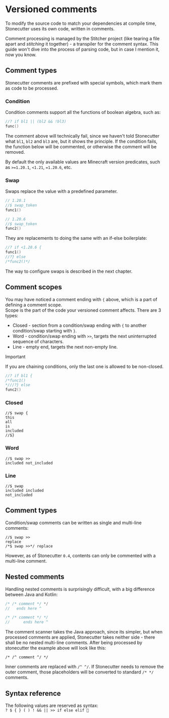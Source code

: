 # Versioned comments
To modify the source code to match your dependencies at compile time, 
Stonecutter uses its own code, written in comments.

Comment processing is managed by the Stitcher project (like tearing a file apart and *stitching* it together) - a transpiler for the comment syntax.
This guide won't dive into the process of parsing code, but in case I mention it, now you know.

## Comment types
Stonecutter comments are prefixed with special symbols, which mark them as code to be processed.

### Condition
Condition comments support all the functions of boolean algebra, such as:
```kotlin
//? if bl1 || (bl2 && !bl3)
func()
```
The comment above will technically fail, since we haven't told Stonecutter what `bl1`, `bl2` and `bl3` are, 
but it shows the principle. If the condition fails, the function below will be commented, or otherwise the comment will be removed.

By default the only available values are Minecraft version predicates, such as `>=1.20.1`, `<1.21`, `=1.20.6`, etc.

### Swap
Swaps replace the value with a predefined parameter.
```kotlin
// 1.20.1
//$ swap_token
func1()

// 1.20.6
//$ swap_token
func2()
```
They are replacements to doing the same with an if-else boilerplate:
```kotlin
//? if <1.20.6 {
func1()
//?} else
/*func2()*/
```

The way to configure swaps is described in the next chapter.

## Comment scopes
You may have noticed a comment ending with `{` above, which is a part of defining a comment scope.  
Scope is the part of the code your versioned comment affects. There are 3 types:
- Closed - section from a condition/swap ending with `{` to another condition/swap starting with `}`.
- Word - condition/swap ending with `>>`, targets the next uninterrupted sequence of characters.
- Line - empty end, targets the next non-empty line.

> [!IMPORTANT]
> If you are chaining conditions, only the last one is allowed to be non-closed.
> ```kotlin
> //? if bl1 {
> /*func1()
> *///?} else
> func2()
> ```

### Closed
```
//$ swap {
this
all
is
included
//$}
```

### Word
```
//$ swap >>
included not_included
```

### Line
```
//$ swap
included included
not_included
```

## Comment types
Condition/swap comments can be written as single and multi-line comments:
``` 
//$ swap >>
replace
/*$ swap >>*/ replace
```
However, as of Stonecutter `0.4`, contents can only be commented with a multi-line comment.

## Nested comments
Handling nested comments is surprisingly difficult, with a big difference between Java and Kotlin:
```java
/* /* comment */ */
//   ends here ^
```

```kotlin
/* /* comment */ */
//      ends here ^
```
The comment scanner takes the Java approach, since its simpler, 
but when processed comments are applied, Stonecutter takes neither side - there shall be no nested multi-line comments.
After being processed by stonecutter the example above will look like this:
```
/* /^ comment ^/ */
```
Inner comments are replaced with `/^ ^/`. If Stonecutter needs to remove the outer comment, 
those placeholders will be converted to standard `/* */` comments.

## Syntax reference
The following values are reserved as syntax:  
`? $ { } ( ) ! && || >> if else elif 🍌`
